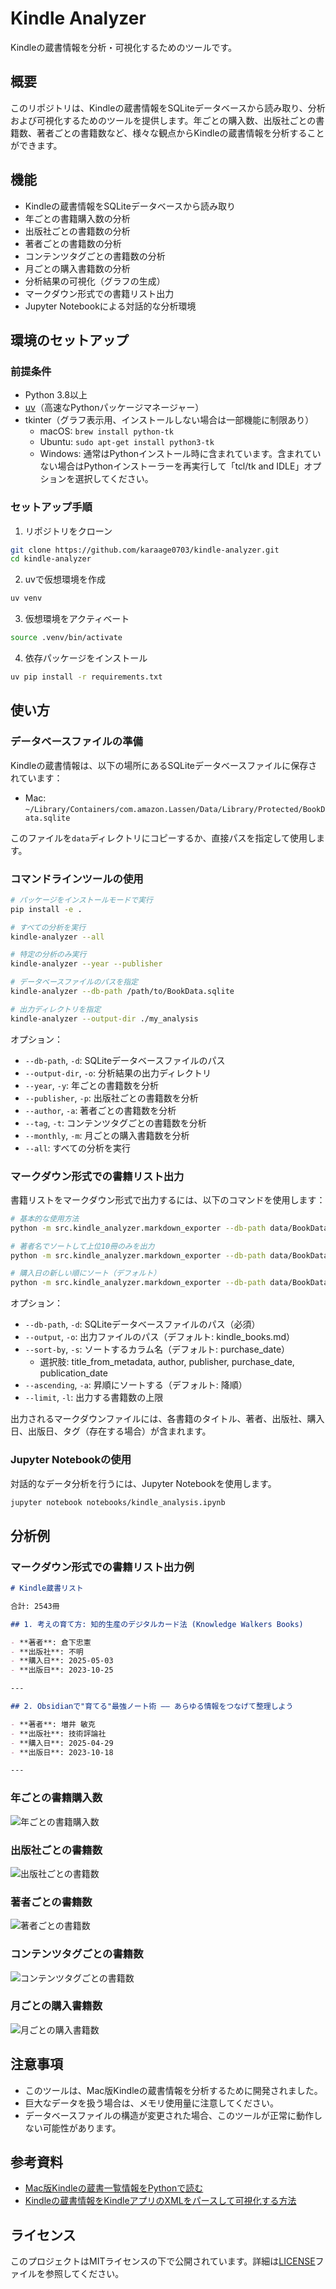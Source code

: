 # Kindle Analyzer

Kindleの蔵書情報を分析・可視化するためのツールです。

## 概要

このリポジトリは、Kindleの蔵書情報をSQLiteデータベースから読み取り、分析および可視化するためのツールを提供します。年ごとの購入数、出版社ごとの書籍数、著者ごとの書籍数など、様々な観点からKindleの蔵書情報を分析することができます。

## 機能

- Kindleの蔵書情報をSQLiteデータベースから読み取り
- 年ごとの書籍購入数の分析
- 出版社ごとの書籍数の分析
- 著者ごとの書籍数の分析
- コンテンツタグごとの書籍数の分析
- 月ごとの購入書籍数の分析
- 分析結果の可視化（グラフの生成）
- マークダウン形式での書籍リスト出力
- Jupyter Notebookによる対話的な分析環境

## 環境のセットアップ

### 前提条件

- Python 3.8以上
- [uv](https://github.com/astral-sh/uv)（高速なPythonパッケージマネージャー）
- tkinter（グラフ表示用、インストールしない場合は一部機能に制限あり）
  - macOS: `brew install python-tk`
  - Ubuntu: `sudo apt-get install python3-tk`
  - Windows: 通常はPythonインストール時に含まれています。含まれていない場合はPythonインストーラーを再実行して「tcl/tk and IDLE」オプションを選択してください。

### セットアップ手順

1. リポジトリをクローン

```bash
git clone https://github.com/karaage0703/kindle-analyzer.git
cd kindle-analyzer
```

2. uvで仮想環境を作成

```bash
uv venv
```

3. 仮想環境をアクティベート

```bash
source .venv/bin/activate
```

4. 依存パッケージをインストール

```bash
uv pip install -r requirements.txt
```

## 使い方

### データベースファイルの準備

Kindleの蔵書情報は、以下の場所にあるSQLiteデータベースファイルに保存されています：

- Mac: `~/Library/Containers/com.amazon.Lassen/Data/Library/Protected/BookData.sqlite`

このファイルを`data`ディレクトリにコピーするか、直接パスを指定して使用します。

### コマンドラインツールの使用

```bash
# パッケージをインストールモードで実行
pip install -e .

# すべての分析を実行
kindle-analyzer --all

# 特定の分析のみ実行
kindle-analyzer --year --publisher

# データベースファイルのパスを指定
kindle-analyzer --db-path /path/to/BookData.sqlite

# 出力ディレクトリを指定
kindle-analyzer --output-dir ./my_analysis
```

オプション：
- `--db-path`, `-d`: SQLiteデータベースファイルのパス
- `--output-dir`, `-o`: 分析結果の出力ディレクトリ
- `--year`, `-y`: 年ごとの書籍数を分析
- `--publisher`, `-p`: 出版社ごとの書籍数を分析
- `--author`, `-a`: 著者ごとの書籍数を分析
- `--tag`, `-t`: コンテンツタグごとの書籍数を分析
- `--monthly`, `-m`: 月ごとの購入書籍数を分析
- `--all`: すべての分析を実行

### マークダウン形式での書籍リスト出力

書籍リストをマークダウン形式で出力するには、以下のコマンドを使用します：

```bash
# 基本的な使用方法
python -m src.kindle_analyzer.markdown_exporter --db-path data/BookData.sqlite --output output/kindle_books.md

# 著者名でソートして上位10冊のみを出力
python -m src.kindle_analyzer.markdown_exporter --db-path data/BookData.sqlite --output output/kindle_books_by_author.md --sort-by author --ascending --limit 10

# 購入日の新しい順にソート（デフォルト）
python -m src.kindle_analyzer.markdown_exporter --db-path data/BookData.sqlite --output output/kindle_books_recent.md
```

オプション：
- `--db-path`, `-d`: SQLiteデータベースファイルのパス（必須）
- `--output`, `-o`: 出力ファイルのパス（デフォルト: kindle_books.md）
- `--sort-by`, `-s`: ソートするカラム名（デフォルト: purchase_date）
  - 選択肢: title_from_metadata, author, publisher, purchase_date, publication_date
- `--ascending`, `-a`: 昇順にソートする（デフォルト: 降順）
- `--limit`, `-l`: 出力する書籍数の上限

出力されるマークダウンファイルには、各書籍のタイトル、著者、出版社、購入日、出版日、タグ（存在する場合）が含まれます。

### Jupyter Notebookの使用

対話的なデータ分析を行うには、Jupyter Notebookを使用します。

```bash
jupyter notebook notebooks/kindle_analysis.ipynb
```

## 分析例

### マークダウン形式での書籍リスト出力例

```markdown
# Kindle蔵書リスト

合計: 2543冊

## 1. 考えの育て方: 知的生産のデジタルカード法 (Knowledge Walkers Books)

- **著者**: 倉下忠憲
- **出版社**: 不明
- **購入日**: 2025-05-03
- **出版日**: 2023-10-25

---

## 2. Obsidianで"育てる"最強ノート術 —— あらゆる情報をつなげて整理しよう

- **著者**: 増井 敏克
- **出版社**: 技術評論社
- **購入日**: 2025-04-29
- **出版日**: 2023-10-18

---
```

### 年ごとの書籍購入数

![年ごとの書籍購入数](output/yearly_counts.png)

### 出版社ごとの書籍数

![出版社ごとの書籍数](output/publisher_counts.png)

### 著者ごとの書籍数

![著者ごとの書籍数](output/author_counts.png)

### コンテンツタグごとの書籍数

![コンテンツタグごとの書籍数](output/tag_counts.png)

### 月ごとの購入書籍数

![月ごとの購入書籍数](output/monthly_counts.png)

## 注意事項

- このツールは、Mac版Kindleの蔵書情報を分析するために開発されました。
- 巨大なデータを扱う場合は、メモリ使用量に注意してください。
- データベースファイルの構造が変更された場合、このツールが正常に動作しない可能性があります。

## 参考資料

- [Mac版Kindleの蔵書一覧情報をPythonで読む](https://note.com/abay_ksg/n/ne345750a61d7)
- [Kindleの蔵書情報をKindleアプリのXMLをパースして可視化する方法](https://zenn.dev/karaage0703/articles/3a163290a4bc26)

## ライセンス

このプロジェクトはMITライセンスの下で公開されています。詳細は[LICENSE](LICENSE)ファイルを参照してください。
